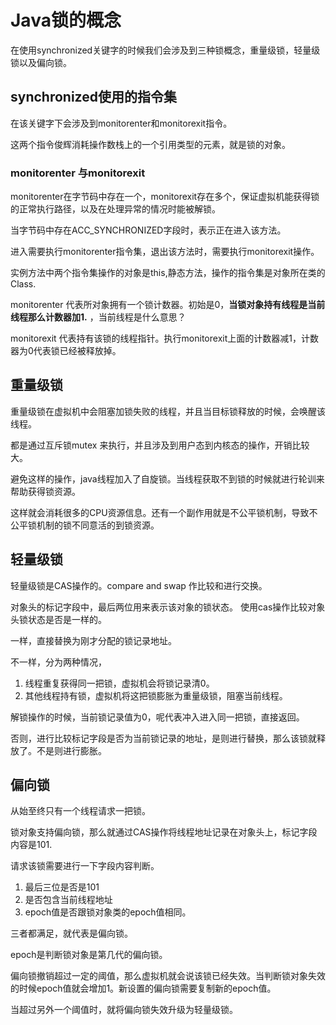# Java锁的概念

在使用synchronized关键字的时候我们会涉及到三种锁概念，重量级锁，轻量级锁以及偏向锁。

## synchronized使用的指令集

在该关键字下会涉及到monitorenter和monitorexit指令。

这两个指令俊辉消耗操作数栈上的一个引用类型的元素，就是锁的对象。

### monitorenter 与monitorexit

monitorenter在字节码中存在一个，monitorexit存在多个，保证虚拟机能获得锁的正常执行路径，以及在处理异常的情况时能被解锁。

当字节码中存在ACC_SYNCHRONIZED字段时，表示正在进入该方法。

进入需要执行monitorenter指令集，退出该方法时，需要执行monitorexit操作。

实例方法中两个指令集操作的对象是this,静态方法，操作的指令集是对象所在类的Class.

monitorenter 代表所对象拥有一个锁计数器。初始是0，**当锁对象持有线程是当前线程那么计数器加1.** ，当前线程是什么意思？

monitorexit 代表持有该锁的线程指针。执行monitorexit上面的计数器减1，计数器为0代表锁已经被释放掉。

## 重量级锁

重量级锁在虚拟机中会阻塞加锁失败的线程，并且当目标锁释放的时候，会唤醒该线程。

都是通过互斥锁mutex 来执行，并且涉及到用户态到内核态的操作，开销比较大。

避免这样的操作，java线程加入了自旋锁。当线程获取不到锁的时候就进行轮训来帮助获得锁资源。

这样就会消耗很多的CPU资源信息。还有一个副作用就是不公平锁机制，导致不公平锁机制的锁不同意活的到锁资源。

## 轻量级锁

轻量级锁是CAS操作的。compare and swap  作比较和进行交换。

对象头的标记字段中，最后两位用来表示该对象的锁状态。 使用cas操作比较对象头锁状态是否是一样的。

一样，直接替换为刚才分配的锁记录地址。

不一样，分为两种情况，

1. 线程重复获得同一把锁，虚拟机会将锁记录清0。
2. 其他线程持有锁，虚拟机将这把锁膨胀为重量级锁，阻塞当前线程。


解锁操作的时候，当前锁记录值为0，呢代表冲入进入同一把锁，直接返回。

否则，进行比较标记字段是否为当前锁记录的地址，是则进行替换，那么该锁就释放了。不是则进行膨胀。

## 偏向锁

从始至终只有一个线程请求一把锁。

锁对象支持偏向锁，那么就通过CAS操作将线程地址记录在对象头上，标记字段内容是101.

请求该锁需要进行一下字段内容判断。

1. 最后三位是否是101
2. 是否包含当前线程地址
3. epoch值是否跟锁对象类的epoch值相同。

三者都满足，就代表是偏向锁。

epoch是判断锁对象是第几代的偏向锁。

偏向锁撤销超过一定的阈值，那么虚拟机就会说该锁已经失效。当判断锁对象失效的时候epoch值就会增加1。新设置的偏向锁需要复制新的epoch值。

当超过另外一个阈值时，就将偏向锁失效升级为轻量级锁。
